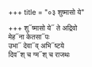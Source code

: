 +++
title = "०३ शुष्मासो ये"

+++
शु᳓ष्मासो ये᳓ ते अद्रिवो  
मेह᳓ना केतसा᳓पः  
उभा᳓ देवा᳓व् अभि᳓ष्टये  
दिव᳓श् च ग्म᳓श् च राजथः